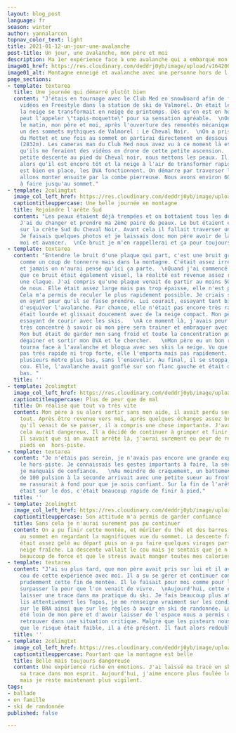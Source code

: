 ```yaml
---
layout: blog_post
language: fr
season: winter
author: yannalarcon
topnav_color_text: light
title: 2021-01-12-un-jour-une-avalanche
post-title: Un jour, une avalanche, mon père et moi
description: Ma 1er expérience face à une avalanche qui a embarqué mon père s'en l'ensevelir.
image01_href: https://res.cloudinary.com/deddrj0yb/image/upload/v1642001284/website/blog/Avalanche/20180323_105259_c53ror.jpg
image01_alt: Montagne enneigé et avalanche avec une personne hors de l'avalanche
page_sections:
- template: textarea
  title: Une journée qui démarré plutôt bien
  content: "J'étais en tournage avec le Club Med en snowboard afin de faire quelques
    vidéos en Freestyle dans la station de ski de Valmorel. On était le 23 Mars et
    la neige se transformait en neige de printemps. Dès qu'on est en hors-piste, on
    peut l'appeler \"tapis-moquette\" pour sa sensation agréable.  \nOn avait décider
    le matin, mon père et moi, après l'ouverture des remontés mécaniques d'aller faire
    un des sommets mythiques de Valmorel : Le Cheval Noir.  \nOn a pris le télésiège
    du Mottet et une fois au sommet on partirai directement en dessous du Cheval Noir
    (2832m). Les cameras man du Club Med nous avez vu à ce moment là et m'ont dit
    qu'ils me feraient des vidéos en drone de cette petite ascension.  \nAprès une
    petite descente au pied du Cheval noir, nous mettons les peaux. Il fait chaud
    alors qu'il est encore tôt et la neige à l'air de transformer rapidement. L'équipement
    est bien en place, les DVA fonctionnent. On démarre par traverser la face et nous
    allons monter ensuite par la combe pierreuse. Nous avons environ 600 de dénivelé
    à faire jusqu'au sommet."
- template: 2colimgtxt
  image_col_left_href: https://res.cloudinary.com/deddrj0yb/image/upload/v1642001284/website/blog/Avalanche/20180323_101548_jkimdu.jpg
  captiontitleuppercase: Une belle journée en montagne
  title: Rejoindre l'arête Sud
  content: "Les peaux étaient déjà trempées et on bottaient tous les deux beaucoup.
    J'ai du changer et prendre ma 2ème paire de peaux. Le but étaient ensuite d'arriver
    sur la crète Sud du Cheval Noir. Avant cela il fallait traverser une longue partie.
    Je faisais quelques photos et je laissais donc mon père avoir de la marge devant
    moi et avancer.  \nCe bruit je m'en rappellerai et ça pour toujours.  "
- template: textarea
  content: "Entendre le bruit d'une plaque qui part, c'est une bruit grave et lourd,
    comme un coup de tonnerre mais dans la montagne. C'était assez irréel comme moment,
    et jamais on n'aurai pensé qu'ici ça parte.  \nQuand j'ai commencé à visualiser
    que ce bruit était également visuel, la réalité est revenue assez rapidement comme
    une claque. J'ai compris qu'une plaque venait de partir au moins 50m au dessus
    de nous. Elle était assez large mais pas trop épaisse, elle n'est pas partie vite.
    Cela m'a permis de reculer le plus rapidement possible. Je criais sur mon père
    en ayant peur qu'il se fasse prendre. Lui courait, essayant tant bien que mal
    d'esquiver l'avalanche. Par chance, elle n'était pas encore très rapide, elle
    était lourde et glissait doucement avec de la neige compact. Mon père tombât en
    essayant de courir avec les skis.   \nA ce moment là, j'avais peur mais j'étais
    très concentré à savoir où mon père sera trainer et embraquer avec l'avalanche.
    Mon but était de garder mon sang froid et toute la concentration possible pour
    dégainer et sortir mon DVA et le chercher.   \nMon père eu un bon reflexe et se
    tourna face à l'avalanche et bloqua avec ses skis la neige. Vu que la coulé n'était
    pas très rapide ni trop forte, elle l'emporta mais pas rapidement. Elle le traina
    plusieurs mètre plus bas, sans l'ensevelir. Au final, il se stoppa, la neige jusqu'au
    cou. Elle, l'avalanche avait gonflé sur son flanc gauche et était descendu bien
    bas. "
  title: ''
- template: 2colimgtxt
  image_col_left_href: https://res.cloudinary.com/deddrj0yb/image/upload/v1642001284/website/blog/Avalanche/20180323_105259_c53ror.jpg
  captiontitleuppercase: Plus de peur que de mal
  title: On réalise que tout va très vite
  content: Mon père à su alors sortir sans mon aide, il avait perdu ses lunettes c'est
    tout. Après être revenue vers moi, après quelques échanges assez brefs sur ce
    qu'il venait de se passer, il a compris une chose importante. J'avais peur, et
    cela aurait dangereux. Il a décidé de continuer à grimper et finir cette ascension.
    Il savait que si on avait arrêté là, j'aurai surement eu peur de remettre les
    pieds en  hors-piste.
- template: textarea
  content: "Je n'étais pas serein, je n'avais pas encore une grande expérience dans
    le hors-piste. Je connaissais les gestes importants à faire, la sécurité, mais
    je manquais de confiance.   \nAu moindre de craquement, un battement cardiaque
    de 100 pulsion à la seconde arrivait avec une petite sueur au front. Mon père
    me rassurait à fond pour que je sois confiant. Sur la fin de l'arête, les skis
    était sur le dos, c'était beaucoup rapide de finir à pied."
  title: ''
- template: 2colimgtxt
  image_col_left_href: https://res.cloudinary.com/deddrj0yb/image/upload/v1642001283/website/blog/Avalanche/FB_IMG_1521828361575_ircxpo.jpg
  captiontitleuppercase: Son attitude m'a permis de garder confiance
  title: Sans cela je n'aurai surement pas pu continuer
  content: On a pu finir cette montée, et mériter du thé et des barres de céréales
    au sommet en regardant la magnifiques vue du sommet. La descente face Sud Ouest
    était assez gelé au départ puis on a pu faire quelques virages parfait dans une
    neige fraîche. La descente vallait le cou mais je sentais que je n'avais plus
    beaucoup de force et que le stress avait manger toutes mes calories.
- template: textarea
  content: "J'ai su plus tard, que mon père avait pris sur lui et il avait eu un contre
    cou de cette expérience avec moi. Il a su se gérer et continuer consciemment et
    prudemment cette fin de montée. Il le faisait pour moi comme pour lui, afin de
    surpasser la peur que l'on venait de vivre.  \nAujourd'hui, cette expérience a
    laisser une trace dans ma pratique du ski. Je fais beaucoup plus attention, je
    lis attentivement les Topos, je me renseigne vraiment sur les conditions de neige,
    sur le BRA ainsi que sur les règles à avoir en ski de randonnée. Le fait que j'ai
    été loin de mon père et d'avoir laisser de l'espace nous a permis de ne pas se
    retrouver dans une situation critique. Malgré que les pisteurs nous aient assurés
    que le risque était faible, il a été présent. Il faut alors redoubler de vigilance."
  title: ''
- template: 2colimgtxt
  image_col_left_href: https://res.cloudinary.com/deddrj0yb/image/upload/v1642001284/website/blog/Avalanche/20180323_114107_nkqabg.jpg
  captiontitleuppercase: Pourtant que la montagne est belle
  title: Belle mais toujours dangereuse
  content: Une expérience riche en émotions. J'ai laissé ma trace en ski, elle a laissé
    sa trace dans mon esprit. Aujourd'hui, j'aime encore plus foulée les pentes hors-pistes,
    mais je reste maintenant plus vigilent.
tags:
- ballade
- en famille
- ski de randonnée
published: false

---
```

